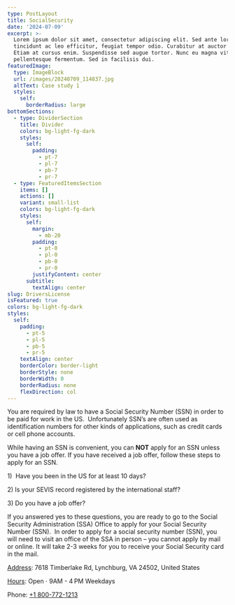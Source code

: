 ```yaml
---
type: PostLayout
title: SocialSecurity
date: '2024-07-09'
excerpt: >-
  Lorem ipsum dolor sit amet, consectetur adipiscing elit. Sed ante lorem,
  tincidunt ac leo efficitur, feugiat tempor odio. Curabitur at auctor sapien.
  Etiam at cursus enim. Suspendisse sed augue tortor. Nunc eu magna vitae lorem
  pellentesque fermentum. Sed in facilisis dui.
featuredImage:
  type: ImageBlock
  url: /images/20240709_114837.jpg
  altText: Case study 1
  styles:
    self:
      borderRadius: large
bottomSections:
  - type: DividerSection
    title: Divider
    colors: bg-light-fg-dark
    styles:
      self:
        padding:
          - pt-7
          - pl-7
          - pb-7
          - pr-7
  - type: FeaturedItemsSection
    items: []
    actions: []
    variant: small-list
    colors: bg-light-fg-dark
    styles:
      self:
        margin:
          - mb-20
        padding:
          - pt-0
          - pl-0
          - pb-0
          - pr-0
        justifyContent: center
      subtitle:
        textAlign: center
slug: DriversLicense
isFeatured: true
colors: bg-light-fg-dark
styles:
  self:
    padding:
      - pt-5
      - pl-5
      - pb-5
      - pr-5
    textAlign: center
    borderColor: border-light
    borderStyle: none
    borderWidth: 0
    borderRadius: none
    flexDirection: col
---
```

You are required by law to have a Social Security Number (SSN) in order to be paid for work in the US.  Unfortunately SSN’s are
often used as identification numbers for other kinds of applications, such as credit cards or cell phone accounts. 


While having an SSN is convenient, you can **NOT** apply for an SSN unless you have a job offer. If you have received a job offer, follow these steps to
apply for an SSN.

1\)  Have you been in the US for at least 10 days?   

2\) Is your SEVIS record registered by the international staff?   

3\) Do you have a job offer?

If you answered yes to these questions, you are ready to go to the Social Security Administration (SSA) Office to apply for your Social Security Number (SSN).  In order to apply for a social security number (SSN), you will need to visit an office of the SSA in person –
you cannot apply by mail or online. It will take 2-3 weeks for you to receive your Social Security card in the mail. 



[Address](https://www.google.com/search?sca_esv=9267af3241730e66\&sca_upv=1\&rlz=1C1KDEC_enUS950US950\&q=social+security+administration+lynchburg+address\&ludocid=13602196390886036584\&sa=X\&sqi=2\&ved=2ahUKEwjl_dWD5NaHAxUrVmwGHdP9MCEQ6BN6BAgiEAI): 7618 Timberlake Rd, Lynchburg, VA 24502, United States

[Hours](https://www.google.com/search?sca_esv=9267af3241730e66\&sca_upv=1\&rlz=1C1KDEC_enUS950US950\&q=social+security+administration+lynchburg+hours\&ludocid=13602196390886036584\&sa=X\&sqi=2\&ved=2ahUKEwjl_dWD5NaHAxUrVmwGHdP9MCEQ6BN6BAgjEAI): Open ⋅ 9AM - 4 PM Weekdays

Phone: [+1 800-772-1213](https://www.google.com/search?q=social+security+lynchburg+va\&rlz=1C1KDEC_enUS950US950\&oq=social+security+lynchburg\&gs_lcrp=EgZjaHJvbWUqBwgAEAAYgAQyBwgAEAAYgAQyBggBEEUYOTIHCAIQABiABDIHCAMQABiABDIHCAQQABiABDIICAUQABgWGB4yCAgGEAAYFhgeMggIBxAAGBYYHjIICAgQABgWGB4yCAgJEAAYFhge0gEINTcwNmowajSoAgCwAgA\&sourceid=chrome\&ie=UTF-8#)









 










